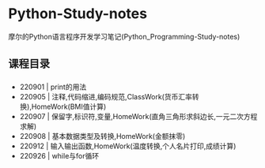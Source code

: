 # Python-Study-notes
摩尔的Python语言程序开发学习笔记(Python_Programming-Study-notes)

## 课程目录
### 
* 220901 | print的用法
* 220905 | 注释,代码缩进,编码规范,ClassWork(货币汇率转换),HomeWork(BMI值计算)
* 220907 | 保留字,标识符,变量,HomeWork(直角三角形求斜边长,一元二次方程求解)
* 220908 | 基本数据类型及转换,HomeWork(金额抹零)
* 220912 | 输入输出函数,HomeWork(温度转换,个人名片打印,成绩计算)
* 220926 | while与for循环